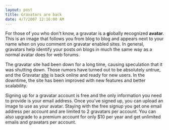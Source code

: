 ```yaml
---
layout: post
title: Gravatars are back
date: 4/7/2007 12:16:00 AM
---
```


For those of you who don't know, a gravatar is a **g**lobally **r**ecognized **avatar**. This is an image that follows you from blog to blog and appears next to your name when on you comment on gravatar enabled sites. In general, gravatars help identify your posts on blogs in much the same way as a normal avatar does for web forums.

The gravatar site had been down for a long time, causing speculation that it was shutting down. Those rumors have turned out to be absolutely untrue, and the Gravatar [site](http://site.gravatar.com/) is back online and ready for new users. In the downtime, the site has been improved with new features and better scalability. 

Signing up for a gravatar account is free and the only information you need to provide is your email address. Once you've signed up, you can upload an image to use as your avatar. Staying with the free signup you get one email address per account and are limited to 2 gravatars per account. You can also upgrade to a premium account for only $10 per year and get unlimited emails and gravatars per account.
